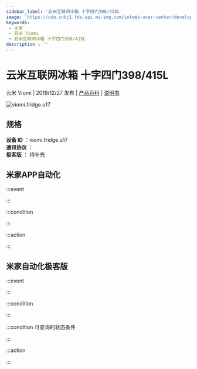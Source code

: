 ```yaml
---
sidebar_label: '云米互联网冰箱 十字四门398/415L'
image: 'https://cdn.cnbj1.fds.api.mi-img.com/iotweb-user-center/developer_16788710353023kUhFrQo.png?GalaxyAccessKeyId=AKVGLQWBOVIRQ3XLEW&Expires=9223372036854775807&Signature=h3tkP39h7HDHT017SBbF00zL3sg='
keywords: 
 - 米家
 - 云米 Viomi
 - 云米互联网冰箱 十字四门398/415L
description : ''
---
```

# 云米互联网冰箱 十字四门398/415L

云米 Viomi | 2019/12/27 发布 | [产品百科](https://home.mi.com/webapp/content/baike/product/index.html?model=viomi.fridge.u17/) | [说明书](https://home.mi.com/views/introduction.html?model=viomi.fridge.u17&region=cn)

![viomi.fridge.u17](https://cdn.cnbj1.fds.api.mi-img.com/iotweb-user-center/developer_16788710353023kUhFrQo.png?GalaxyAccessKeyId=AKVGLQWBOVIRQ3XLEW&Expires=9223372036854775807&Signature=h3tkP39h7HDHT017SBbF00zL3sg=)

## 规格  
> 
**设备 ID** ：viomi.fridge.u17  
**通讯协议** ：  
**极客版**  ： 待补充 


## 米家APP自动化  

:::event  

:::

:::condition  

:::

:::action   

:::

## 米家自动化极客版  

:::event  

:::

:::condition  

:::

:::condition 可查询的状态条件  

:::

:::action  

:::

        
